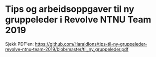 # Tips og arbeidsoppgaver til ny gruppeleder i Revolve NTNU Team 2019
Sjekk PDF'en:
https://github.com/Haraldlons/tips-til-ny-gruppeleder-revolve-ntnu-team-2019/blob/master/til_ny_gruppeleder.pdf
